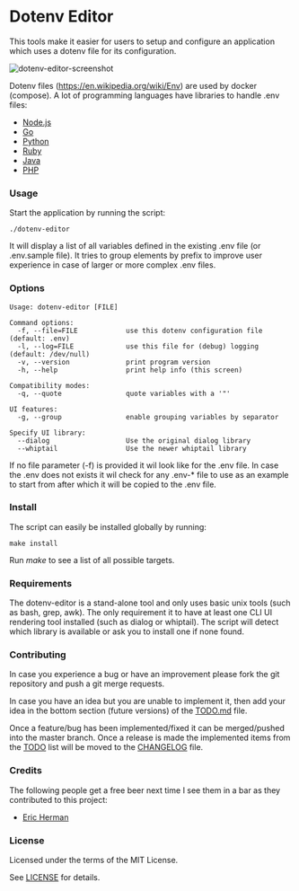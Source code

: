 # Dotenv Editor
This tools make it easier for users to setup and configure an application
which uses a dotenv file for its configuration.

![dotenv-editor-screenshot](https://user-images.githubusercontent.com/503929/91663533-bd27c080-eae9-11ea-9d1d-9e2196b23b11.png)

Dotenv files (https://en.wikipedia.org/wiki/Env) are used by docker (compose).
A lot of programming languages have libraries to handle .env files:
* [Node.js](https://github.com/motdotla/dotenv)
* [Go](https://github.com/joho/godotenv)
* [Python](https://github.com/theskumar/python-dotenv)
* [Ruby](https://github.com/bkeepers/dotenv)
* [Java](https://github.com/cdimascio/java-dotenv)
* [PHP](https://github.com/vlucas/phpdotenv)


### Usage
Start the application by running the script:

```
./dotenv-editor
```

It will display a list of all variables defined in the existing .env file (or
.env.sample file). It tries to group elements by prefix to improve user
experience in case of larger or more complex .env files.

### Options
```
Usage: dotenv-editor [FILE]

Command options:
  -f, --file=FILE            use this dotenv configuration file (default: .env)
  -l, --log=FILE             use this file for (debug) logging (default: /dev/null)
  -v, --version              print program version
  -h, --help                 print help info (this screen)

Compatibility modes:
  -q, --quote                quote variables with a '"'

UI features:
  -g, --group                enable grouping variables by separator

Specify UI library:
  --dialog                   Use the original dialog library
  --whiptail                 Use the newer whiptail library
```

If no file parameter (-f) is provided it wil look like for the .env file. In
case the .env does not exists it wil check for any .env-* file to use as an
example to start from after which it will be copied to the .env file.


### Install
The script can easily be installed globally by running:
```
make install
```
Run *make* to see a list of all possible targets.


### Requirements
The dotenv-editor is a stand-alone tool and only uses basic unix tools (such as
bash, grep, awk). The only requirement it to have at least one CLI UI rendering
tool installed (such as dialog or whiptail). The script will detect which
library is available or ask you to install one if none found.


### Contributing
In case you experience a bug or have an improvement please fork the git repository and push a git merge requests. 

In case you have an idea but you are unable to implement it, then add your idea in the bottom section (future versions) of the [TODO.md](TODO.md) file. 

Once a feature/bug has been implemented/fixed it can be merged/pushed into the master branch. Once a release is made the implemented items from the [TODO](TODO.md) list will be moved to the [CHANGELOG](CHANGELOG.md) file.


### Credits
The following people get a free beer next time I see them in a bar as they contributed to this project:
* [Eric Herman](https://github.com/ericherman)


### License
Licensed under the terms of the MIT License.

See [LICENSE](LICENSE) for details.
